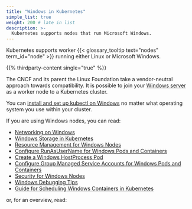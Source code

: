 ```yaml
---
title: "Windows in Kubernetes"
simple_list: true
weight: 200 # late in list
description: >-
  Kubernetes supports nodes that run Microsoft Windows.
---
```


Kubernetes supports worker {{< glossary_tooltip text="nodes" term_id="node" >}}
running either Linux or Microsoft Windows.

{{% thirdparty-content single="true" %}}

The CNCF and its parent the Linux Foundation take a vendor-neutral approach
towards compatibility. It is possible to join your [Windows server](https://www.microsoft.com/en-us/windows-server)
as a worker node to a Kubernetes cluster.

You can [install and set up kubectl on Windows](/docs/tasks/tools/install-kubectl-windows/)
no matter what operating system you use within your cluster.

If you are using Windows nodes, you can read:

* [Networking on Windows](/docs/concepts/services-networking/windows-networking/)
* [Windows Storage in Kubernetes](/docs/concepts/storage/windows-storage/)
* [Resource Management for Windows Nodes](/docs/concepts/configuration/windows-resource-management/)
* [Configure RunAsUserName for Windows Pods and Containers](/docs/tasks/configure-pod-container/configure-runasusername/)
* [Create a Windows HostProcess Pod](/docs/tasks/configure-pod-container/create-hostprocess-pod/)
* [Configure Group Managed Service Accounts for Windows Pods and Containers](/docs/tasks/configure-pod-container/configure-gmsa/)
* [Security for Windows Nodes](/docs/concepts/security/windows-security/)
* [Windows Debugging Tips](/docs/tasks/debug/debug-cluster/windows/)
* [Guide for Scheduling Windows Containers in Kubernetes](/docs/concepts/windows/user-guide)

or, for an overview, read:
